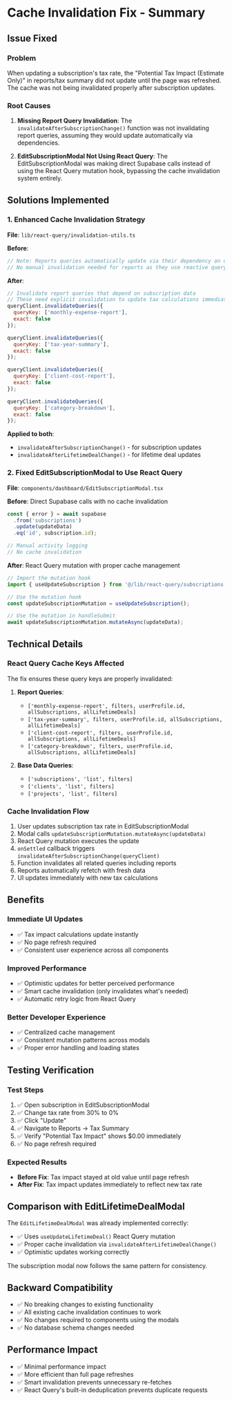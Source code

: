 # Cache Invalidation Fix - Summary

## Issue Fixed

### Problem
When updating a subscription's tax rate, the "Potential Tax Impact (Estimate Only)" in reports/tax summary did not update until the page was refreshed. The cache was not being invalidated properly after subscription updates.

### Root Causes

1. **Missing Report Query Invalidation**: The `invalidateAfterSubscriptionChange()` function was not invalidating report queries, assuming they would update automatically via dependencies.

2. **EditSubscriptionModal Not Using React Query**: The EditSubscriptionModal was making direct Supabase calls instead of using the React Query mutation hook, bypassing the cache invalidation system entirely.

## Solutions Implemented

### 1. Enhanced Cache Invalidation Strategy

**File**: `lib/react-query/invalidation-utils.ts`

**Before**: 
```javascript
// Note: Reports queries automatically update via their dependency on useSubscriptions() and useLifetimeDeals()
// No manual invalidation needed for reports as they use reactive query keys
```

**After**:
```javascript
// Invalidate report queries that depend on subscription data
// These need explicit invalidation to update tax calculations immediately
queryClient.invalidateQueries({ 
  queryKey: ['monthly-expense-report'],
  exact: false
});

queryClient.invalidateQueries({ 
  queryKey: ['tax-year-summary'],
  exact: false
});

queryClient.invalidateQueries({ 
  queryKey: ['client-cost-report'],
  exact: false
});

queryClient.invalidateQueries({ 
  queryKey: ['category-breakdown'],
  exact: false
});
```

**Applied to both**:
- `invalidateAfterSubscriptionChange()` - for subscription updates
- `invalidateAfterLifetimeDealChange()` - for lifetime deal updates

### 2. Fixed EditSubscriptionModal to Use React Query

**File**: `components/dashboard/EditSubscriptionModal.tsx`

**Before**: Direct Supabase calls with no cache invalidation
```javascript
const { error } = await supabase
  .from('subscriptions')
  .update(updateData)
  .eq('id', subscription.id);

// Manual activity logging
// No cache invalidation
```

**After**: React Query mutation with proper cache management
```javascript
// Import the mutation hook
import { useUpdateSubscription } from '@/lib/react-query/subscriptions';

// Use the mutation hook
const updateSubscriptionMutation = useUpdateSubscription();

// Use the mutation in handleSubmit
await updateSubscriptionMutation.mutateAsync(updateData);
```

## Technical Details

### React Query Cache Keys Affected

The fix ensures these query keys are properly invalidated:

1. **Report Queries**:
   - `['monthly-expense-report', filters, userProfile.id, allSubscriptions, allLifetimeDeals]`
   - `['tax-year-summary', filters, userProfile.id, allSubscriptions, allLifetimeDeals]`
   - `['client-cost-report', filters, userProfile.id, allSubscriptions, allLifetimeDeals]`
   - `['category-breakdown', filters, userProfile.id, allSubscriptions, allLifetimeDeals]`

2. **Base Data Queries**:
   - `['subscriptions', 'list', filters]`
   - `['clients', 'list', filters]`
   - `['projects', 'list', filters]`

### Cache Invalidation Flow

1. User updates subscription tax rate in EditSubscriptionModal
2. Modal calls `updateSubscriptionMutation.mutateAsync(updateData)`
3. React Query mutation executes the update
4. `onSettled` callback triggers `invalidateAfterSubscriptionChange(queryClient)`
5. Function invalidates all related queries including reports
6. Reports automatically refetch with fresh data
7. UI updates immediately with new tax calculations

## Benefits

### Immediate UI Updates
- ✅ Tax impact calculations update instantly
- ✅ No page refresh required
- ✅ Consistent user experience across all components

### Improved Performance
- ✅ Optimistic updates for better perceived performance
- ✅ Smart cache invalidation (only invalidates what's needed)
- ✅ Automatic retry logic from React Query

### Better Developer Experience
- ✅ Centralized cache management
- ✅ Consistent mutation patterns across modals
- ✅ Proper error handling and loading states

## Testing Verification

### Test Steps
1. ✅ Open subscription in EditSubscriptionModal
2. ✅ Change tax rate from 30% to 0%
3. ✅ Click "Update"
4. ✅ Navigate to Reports → Tax Summary
5. ✅ Verify "Potential Tax Impact" shows $0.00 immediately
6. ✅ No page refresh required

### Expected Results
- **Before Fix**: Tax impact stayed at old value until page refresh
- **After Fix**: Tax impact updates immediately to reflect new tax rate

## Comparison with EditLifetimeDealModal

The `EditLifetimeDealModal` was already implemented correctly:
- ✅ Uses `useUpdateLifetimeDeal()` React Query mutation
- ✅ Proper cache invalidation via `invalidateAfterLifetimeDealChange()`
- ✅ Optimistic updates working correctly

The subscription modal now follows the same pattern for consistency.

## Backward Compatibility

- ✅ No breaking changes to existing functionality
- ✅ All existing cache invalidation continues to work
- ✅ No changes required to components using the modals
- ✅ No database schema changes needed

## Performance Impact

- ✅ Minimal performance impact
- ✅ More efficient than full page refreshes
- ✅ Smart invalidation prevents unnecessary re-fetches
- ✅ React Query's built-in deduplication prevents duplicate requests
